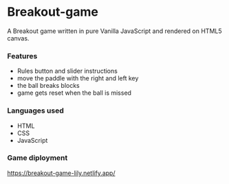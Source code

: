 # Breakout-game
A Breakout game written in pure Vanilla JavaScript and rendered on HTML5 canvas.

### Features
 * Rules button and slider instructions
 * move the paddle with the right and left key
 * the ball breaks blocks
 * game gets reset when the ball is missed

### Languages used
 * HTML
 * CSS
 * JavaScript

### Game diployment
https://breakout-game-lily.netlify.app/
